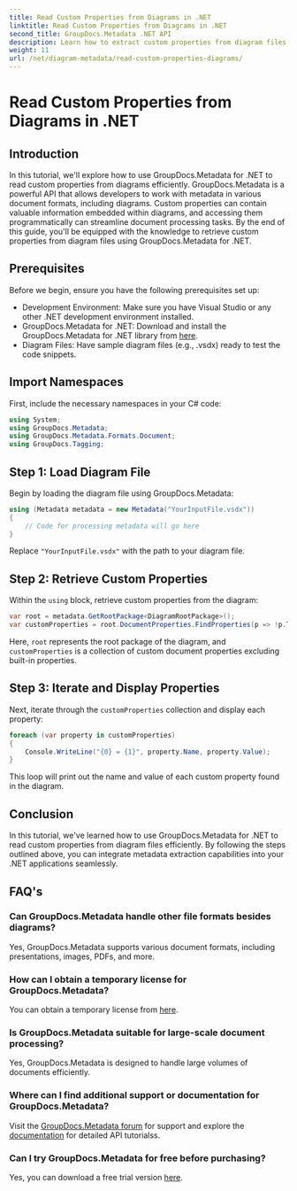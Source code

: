 ```yaml
---
title: Read Custom Properties from Diagrams in .NET
linktitle: Read Custom Properties from Diagrams in .NET
second_title: GroupDocs.Metadata .NET API
description: Learn how to extract custom properties from diagram files in .NET using GroupDocs.Metadata. Easy step-by-step guide for developers.
weight: 11
url: /net/diagram-metadata/read-custom-properties-diagrams/
---
```


# Read Custom Properties from Diagrams in .NET

## Introduction
In this tutorial, we'll explore how to use GroupDocs.Metadata for .NET to read custom properties from diagrams efficiently. GroupDocs.Metadata is a powerful API that allows developers to work with metadata in various document formats, including diagrams. Custom properties can contain valuable information embedded within diagrams, and accessing them programmatically can streamline document processing tasks. By the end of this guide, you'll be equipped with the knowledge to retrieve custom properties from diagram files using GroupDocs.Metadata for .NET.
## Prerequisites
Before we begin, ensure you have the following prerequisites set up:
- Development Environment: Make sure you have Visual Studio or any other .NET development environment installed.
- GroupDocs.Metadata for .NET: Download and install the GroupDocs.Metadata for .NET library from [here](https://releases.groupdocs.com/metadata/net/).
- Diagram Files: Have sample diagram files (e.g., .vsdx) ready to test the code snippets.

## Import Namespaces
First, include the necessary namespaces in your C# code:
```csharp
using System;
using GroupDocs.Metadata;
using GroupDocs.Metadata.Formats.Document;
using GroupDocs.Tagging;
```
## Step 1: Load Diagram File
Begin by loading the diagram file using GroupDocs.Metadata:
```csharp
using (Metadata metadata = new Metadata("YourInputFile.vsdx"))
{
    // Code for processing metadata will go here
}
```
Replace `"YourInputFile.vsdx"` with the path to your diagram file.
## Step 2: Retrieve Custom Properties
Within the `using` block, retrieve custom properties from the diagram:
```csharp
var root = metadata.GetRootPackage<DiagramRootPackage>();
var customProperties = root.DocumentProperties.FindProperties(p => !p.Tags.Contains(Tags.Document.BuiltIn));
```
Here, `root` represents the root package of the diagram, and `customProperties` is a collection of custom document properties excluding built-in properties.
## Step 3: Iterate and Display Properties
Next, iterate through the `customProperties` collection and display each property:
```csharp
foreach (var property in customProperties)
{
    Console.WriteLine("{0} = {1}", property.Name, property.Value);
}
```
This loop will print out the name and value of each custom property found in the diagram.

## Conclusion
In this tutorial, we've learned how to use GroupDocs.Metadata for .NET to read custom properties from diagram files efficiently. By following the steps outlined above, you can integrate metadata extraction capabilities into your .NET applications seamlessly.

## FAQ's
### Can GroupDocs.Metadata handle other file formats besides diagrams?
Yes, GroupDocs.Metadata supports various document formats, including presentations, images, PDFs, and more.
### How can I obtain a temporary license for GroupDocs.Metadata?
You can obtain a temporary license from [here](https://purchase.groupdocs.com/temporary-license/).
### Is GroupDocs.Metadata suitable for large-scale document processing?
Yes, GroupDocs.Metadata is designed to handle large volumes of documents efficiently.
### Where can I find additional support or documentation for GroupDocs.Metadata?
Visit the [GroupDocs.Metadata forum](https://forum.groupdocs.com/c/metadata/14) for support and explore the [documentation](https://tutorials.groupdocs.com/metadata/net/) for detailed API tutorialss.
### Can I try GroupDocs.Metadata for free before purchasing?
Yes, you can download a free trial version [here](https://releases.groupdocs.com/).
